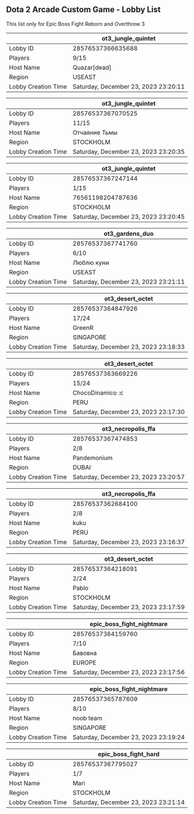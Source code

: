 ## Dota 2 Arcade Custom Game - Lobby List

This list only for Epic Boss Fight Reborn and Overthrow 3

|  | ot3_jungle_quintet |
| ------ | ------ |
| Lobby ID | 28576537366635688 |
| Players | 9/15 |
| Host Name | Quazar[dead] |
| Region | USEAST |
| Lobby Creation Time | Saturday, December 23, 2023 23:20:11 |


|  | ot3_jungle_quintet |
| ------ | ------ |
| Lobby ID | 28576537367070525 |
| Players | 11/15 |
| Host Name | Отчаяние Тьмы |
| Region | STOCKHOLM |
| Lobby Creation Time | Saturday, December 23, 2023 23:20:35 |


|  | ot3_jungle_quintet |
| ------ | ------ |
| Lobby ID | 28576537367247144 |
| Players | 1/15 |
| Host Name | 76561198204787636 |
| Region | STOCKHOLM |
| Lobby Creation Time | Saturday, December 23, 2023 23:20:45 |


|  | ot3_gardens_duo |
| ------ | ------ |
| Lobby ID | 28576537367741760 |
| Players | 6/10 |
| Host Name | Люблю куни |
| Region | USEAST |
| Lobby Creation Time | Saturday, December 23, 2023 23:21:11 |


|  | ot3_desert_octet |
| ------ | ------ |
| Lobby ID | 28576537364847926 |
| Players | 17/24 |
| Host Name | GreenR |
| Region | SINGAPORE |
| Lobby Creation Time | Saturday, December 23, 2023 23:18:33 |


|  | ot3_desert_octet |
| ------ | ------ |
| Lobby ID | 28576537363669226 |
| Players | 15/24 |
| Host Name | ChocoDinamico :c |
| Region | PERU |
| Lobby Creation Time | Saturday, December 23, 2023 23:17:30 |


|  | ot3_necropolis_ffa |
| ------ | ------ |
| Lobby ID | 28576537367474853 |
| Players | 2/8 |
| Host Name | Pandemonium |
| Region | DUBAI |
| Lobby Creation Time | Saturday, December 23, 2023 23:20:57 |


|  | ot3_necropolis_ffa |
| ------ | ------ |
| Lobby ID | 28576537362684100 |
| Players | 2/8 |
| Host Name | kuku |
| Region | PERU |
| Lobby Creation Time | Saturday, December 23, 2023 23:16:37 |


|  | ot3_desert_octet |
| ------ | ------ |
| Lobby ID | 28576537364218091 |
| Players | 2/24 |
| Host Name | Pablo |
| Region | STOCKHOLM |
| Lobby Creation Time | Saturday, December 23, 2023 23:17:59 |


|  | epic_boss_fight_nightmare |
| ------ | ------ |
| Lobby ID | 28576537364159760 |
| Players | 7/10 |
| Host Name | Бавовна |
| Region | EUROPE |
| Lobby Creation Time | Saturday, December 23, 2023 23:17:56 |


|  | epic_boss_fight_nightmare |
| ------ | ------ |
| Lobby ID | 28576537365787609 |
| Players | 8/10 |
| Host Name | noob team |
| Region | SINGAPORE |
| Lobby Creation Time | Saturday, December 23, 2023 23:19:24 |


|  | epic_boss_fight_hard |
| ------ | ------ |
| Lobby ID | 28576537367795027 |
| Players | 1/7 |
| Host Name | Mari |
| Region | STOCKHOLM |
| Lobby Creation Time | Saturday, December 23, 2023 23:21:14 |



